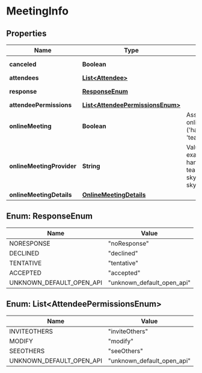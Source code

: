 

# MeetingInfo


## Properties

| Name | Type | Description | Notes |
|------------ | ------------- | ------------- | -------------|
|**canceled** | **Boolean** |  |  [optional] [readonly] |
|**attendees** | [**List&lt;Attendee&gt;**](Attendee.md) |  |  [optional] |
|**response** | [**ResponseEnum**](#ResponseEnum) |  |  [optional] [readonly] |
|**attendeePermissions** | [**List&lt;AttendeePermissionsEnum&gt;**](#List&lt;AttendeePermissionsEnum&gt;) |  |  [optional] |
|**onlineMeeting** | **Boolean** | Assumes default onlineMeetingProvider (&#39;hangoutsMeet&#39; or &#39;teamsForBusiness&#39;) |  [optional] |
|**onlineMeetingProvider** | **String** | Value of provider, for example hangoutsMeet, teamsForBusiness, skypeForBusiness, skypeForConsumer |  [optional] |
|**onlineMeetingDetails** | [**OnlineMeetingDetails**](OnlineMeetingDetails.md) |  |  [optional] |



## Enum: ResponseEnum

| Name | Value |
|---- | -----|
| NORESPONSE | &quot;noResponse&quot; |
| DECLINED | &quot;declined&quot; |
| TENTATIVE | &quot;tentative&quot; |
| ACCEPTED | &quot;accepted&quot; |
| UNKNOWN_DEFAULT_OPEN_API | &quot;unknown_default_open_api&quot; |



## Enum: List&lt;AttendeePermissionsEnum&gt;

| Name | Value |
|---- | -----|
| INVITEOTHERS | &quot;inviteOthers&quot; |
| MODIFY | &quot;modify&quot; |
| SEEOTHERS | &quot;seeOthers&quot; |
| UNKNOWN_DEFAULT_OPEN_API | &quot;unknown_default_open_api&quot; |



